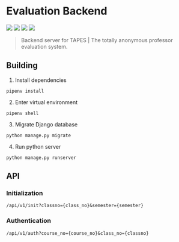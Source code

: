 # Evaluation Backend

![](https://flat.badgen.net/circleci/github/SecureCats/Evaluation_BackEnd?icon=circleci)
![](Evaluation_FrontEnd/coverage/badge-branches.svg)
![](Evaluation_FrontEnd/coverage/badge-lines.svg)
![](Evaluation_FrontEnd/coverage/badge-statements.svg)

> Backend server for TAPES | The totally anonymous professor evaluation system.

## Building

1. Install dependencies

```shell
pipenv install
```

2. Enter virtual environment

```shell
pipenv shell
```

3. Migrate Django database

```shell
python manage.py migrate
```

4. Run python server

```shell
python manage.py runserver
```

## API

### Initialization

`/api/v1/init?classno={class_no}&semester={semester}`

### Authentication

`/api/v1/auth?course_no={course_no}&class_no={classno}`